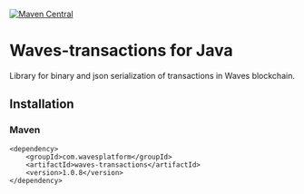 [![Maven Central](https://img.shields.io/maven-central/v/com.wavesplatform/waves-transactions.svg?label=Maven%20Central)](https://search.maven.org/artifact/com.wavesplatform/waves-transactions)

# Waves-transactions for Java

Library for binary and json serialization of transactions in Waves blockchain.

## Installation

### Maven

```
<dependency>
    <groupId>com.wavesplatform</groupId>
    <artifactId>waves-transactions</artifactId>
    <version>1.0.8</version>
</dependency>
```
